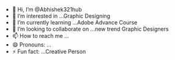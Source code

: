 - 👋 Hi, I’m @Abhishek321hub
- 👀 I’m interested in ...Graphic Designing  
- 🌱 I’m currently learning ...Adobe Advance Course
- 💞️ I’m looking to collaborate on ...new trend Graphic Designers
- 📫 How to reach me ...
- 😄 Pronouns: ...
- ⚡ Fun fact: ...Creative Person

<!---
Abhishek321hub/Abhishek321hub is a ✨ special ✨ repository because its `README.md` (this file) appears on your GitHub profile.
You can click the Preview link to take a look at your changes.
--->
